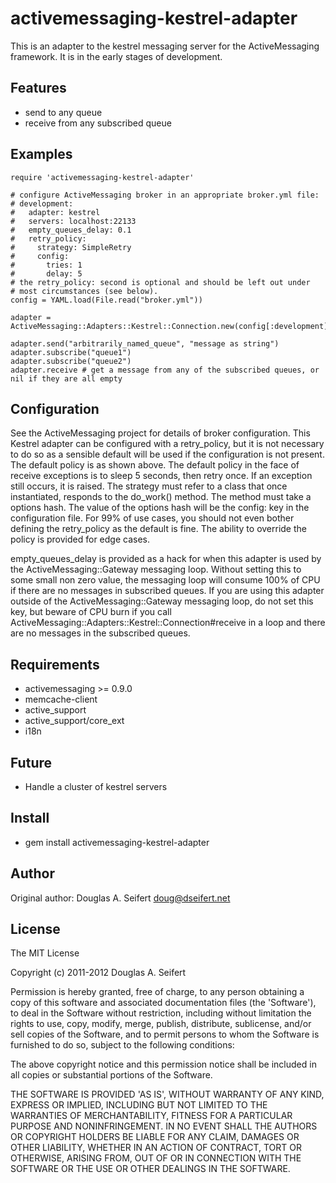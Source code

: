 activemessaging-kestrel-adapter
===========

This is an adapter to the kestrel messaging server for the ActiveMessaging framework.  It is 
in the early stages of development.

Features
--------

* send to any queue
* receive from any subscribed queue

Examples
--------

    require 'activemessaging-kestrel-adapter'

    # configure ActiveMessaging broker in an appropriate broker.yml file:
    # development:
    #   adapter: kestrel
    #   servers: localhost:22133
    #   empty_queues_delay: 0.1
    #   retry_policy:
    #     strategy: SimpleRetry
    #     config: 
    #       tries: 1
    #       delay: 5
    # the retry_policy: second is optional and should be left out under
    # most circumstances (see below).
    config = YAML.load(File.read("broker.yml"))

    adapter = ActiveMessaging::Adapters::Kestrel::Connection.new(config[:development])

    adapter.send("arbitrarily_named_queue", "message as string")
    adapter.subscribe("queue1")
    adapter.subscribe("queue2")
    adapter.receive # get a message from any of the subscribed queues, or nil if they are all empty

Configuration
-------------

See the ActiveMessaging project for details of broker configuration.  This
Kestrel adapter can be configured with a retry_policy, but it is not 
necessary to do so as a sensible default will be used if the configuration
is not present.  The default policy is as shown above.  The default
policy in the face of receive exceptions is to sleep 5 seconds, then retry
once.  If an exception still occurs, it is raised.  The strategy must
refer to a class that once instantiated, responds to the do_work() method.
The method must take a options hash.  The value of the options hash will 
be the config: key in the configuration file.  For 99% of use cases, you
should not even bother defining the retry_policy as the default is fine.
The ability to override the policy is provided for edge cases.

empty_queues_delay is provided as a hack for when this adapter is used by the
ActiveMessaging::Gateway messaging loop.  Without setting this to some
small non zero value, the messaging loop will consume 100% of CPU if there
are no messages in subscribed queues.  If you are using this adapter outside
of the ActiveMessaging::Gateway messaging loop, do not set this key, but beware
of CPU burn if you call ActiveMessaging::Adapters::Kestrel::Connection#receive
in a loop and there are no messages in the subscribed queues.

Requirements
------------

* activemessaging >= 0.9.0
* memcache-client
* active_support
* active_support/core_ext
* i18n

Future
------

* Handle a cluster of kestrel servers

Install
-------

* gem install activemessaging-kestrel-adapter

Author
------

Original author: Douglas A. Seifert <doug@dseifert.net>

License
-------

The MIT License

Copyright (c) 2011-2012 Douglas A. Seifert

Permission is hereby granted, free of charge, to any person obtaining
a copy of this software and associated documentation files (the
'Software'), to deal in the Software without restriction, including
without limitation the rights to use, copy, modify, merge, publish,
distribute, sublicense, and/or sell copies of the Software, and to
permit persons to whom the Software is furnished to do so, subject to
the following conditions:

The above copyright notice and this permission notice shall be
included in all copies or substantial portions of the Software.

THE SOFTWARE IS PROVIDED 'AS IS', WITHOUT WARRANTY OF ANY KIND,
EXPRESS OR IMPLIED, INCLUDING BUT NOT LIMITED TO THE WARRANTIES OF
MERCHANTABILITY, FITNESS FOR A PARTICULAR PURPOSE AND NONINFRINGEMENT.
IN NO EVENT SHALL THE AUTHORS OR COPYRIGHT HOLDERS BE LIABLE FOR ANY
CLAIM, DAMAGES OR OTHER LIABILITY, WHETHER IN AN ACTION OF CONTRACT,
TORT OR OTHERWISE, ARISING FROM, OUT OF OR IN CONNECTION WITH THE
SOFTWARE OR THE USE OR OTHER DEALINGS IN THE SOFTWARE.
